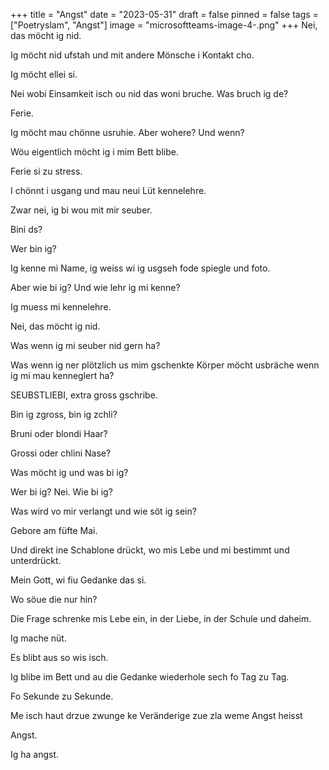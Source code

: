 +++
title = "Angst"
date = "2023-05-31"
draft = false
pinned = false
tags = ["Poetryslam", "Angst"]
image = "microsoftteams-image-4-.png"
+++
Nei, das möcht ig nid.

Ig möcht nid ufstah und mit andere Mönsche i Kontakt cho.

Ig möcht ellei si. 

Nei wobi Einsamkeit isch ou nid das woni bruche. Was bruch ig de? 





Ferie. 

Ig möcht mau chönne usruhie. Aber wohere? Und wenn? 

Wöu eigentlich möcht ig i mim Bett blibe. 

Ferie si zu stress. 





I chönnt i usgang und mau neui Lüt kennelehre.

Zwar nei, ig bi wou mit mir seuber.

Bini ds?

Wer bin ig?

Ig kenne mi Name, ig weiss wi ig usgseh fode spiegle und foto.

Aber wie bi ig? Und wie lehr ig mi kenne?

Ig muess mi kennelehre. 

Nei, das möcht ig nid. 

Was wenn ig mi seuber nid gern ha? 

Was wenn ig ner plötzlich us mim gschenkte Körper möcht usbräche wenn ig mi mau kenneglert ha?





SEUBSTLIEBI, extra gross gschribe. 

Bin ig zgross, bin ig zchli?

Bruni oder blondi Haar?

Grossi oder chlini Nase?

Was möcht ig und was bi ig?

Wer bi ig? Nei. Wie bi ig?

Was wird vo mir verlangt und wie söt ig sein?

Gebore am füfte Mai.

Und direkt ine Schablone drückt, wo mis Lebe und mi bestimmt und unterdrückt. 





Mein Gott, wi fiu Gedanke das si.

Wo söue die nur hin?

Die Frage schrenke mis Lebe ein, in der Liebe, in der Schule und daheim. 





Ig mache nüt. 

Es blibt aus so wis isch. 

Ig blibe im Bett und au die Gedanke wiederhole sech fo Tag zu Tag. 

Fo Sekunde zu Sekunde. 

Me isch haut drzue zwunge ke Veränderige zue zla weme Angst heisst

Angst. 

Ig ha angst.